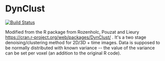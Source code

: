 # DynClust

[![Build Status](https://travis-ci.org/romainFr/DynClust.jl.svg?branch=master)](https://travis-ci.org/romainFr/DynClust.jl)

Modified from the R package from Rozenholc, Pouzat and Lieury https://cran.r-project.org/web/packages/DynClust/ . It's a two stage denoising/clustering method for 2D/3D + time images. Data is supposed to be normally distributed with known variance -- the value of the variance can be set per voxel (an addition to the original R code).
